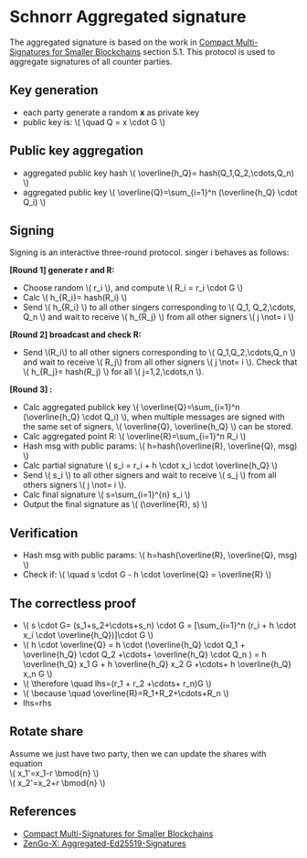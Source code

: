 # Schnorr Aggregated signature

The aggregated signature is based on the work in [Compact Multi-Signatures for Smaller Blockchains](https://eprint.iacr.org/2018/483.pdf) section 5.1. This protocol is used to aggregate signatures of all counter parties.

## Key generation

* each party generate a random **x** as private key
* public key is: \\( \quad Q = x \cdot G \\)

## Public key aggregation

* aggregated public key hash \\( \overline{h_Q}= hash(Q_1,Q_2,\cdots,Q_n) \\)
* aggregated public key \\( \overline{Q}=\sum_{i=1}^n (\overline{h_Q} \cdot Q_i) \\)

## Signing

Signing is an interactive three-round protocol. singer i behaves as follows:

**[Round 1] generate r and R:**

* Choose random \\( r_i \\), and compute \\( R_i = r_i \cdot G \\)
* Calc \\( h_{R_i}= hash(R_i) \\)
* Send \\( h_{R_i} \\) to all other singers corresponding to \\( Q_1, Q_2,\cdots, Q_n \\) and wait to receive \\( h_{R_j} \\) from all other signers \\( j \not= i \\)

**[Round 2] broadcast and check R:**

* Send \\(R_i\\) to all other signers corresponding to \\( Q_1,Q_2,\cdots,Q_n \\) and wait to receive \\( R_j\\) from all other signers \\( j \not= i \\). Check that \\( h_{R_j}= hash(R_j) \\) for all \\( j=1,2,\cdots,n \\).

**[Round 3] :**

* Calc aggregated publick key \\( \overline{Q}=\sum_{i=1}^n (\overline{h_Q} \cdot Q_i) \\), when multiple messages are signed with the same set of signers, \\( \overline{Q}, \overline{h_Q} \\) can be stored.
* Calc aggregated point R: \\( \overline{R}=\sum_{i=1}^n R_i \\)
* Hash msg with public params: \\( h=hash(\overline{R}, \overline{Q}, msg) \\)
* Calc partial signature \\( s_i = r_i + h \cdot x_i \cdot \overline{h_Q} \\)
* Send \\( s_i \\) to all other signers and wait to receive \\( s_j \\) from all others signers \\( j \not= i \\).
* Calc final signature \\( s=\sum_{i=1}^{n} s_i \\)
* Output the final signature as \\( (\overline{R}, s) \\)

## Verification

* Hash msg with public params: \\( h=hash(\overline{R}, \overline{Q}, msg) \\)
* Check if: \\( \quad s \cdot G - h \cdot \overline{Q} =  \overline{R} \\)

## The correctless proof

* \\( s \cdot G= (s_1+s_2+\cdots+s_n) \cdot G = [\sum_{i=1}^n (r_i + h \cdot x_i \cdot \overline{h_Q})]\cdot G \\)
* \\( h \cdot \overline{Q} = h \cdot (\overline{h_Q} \cdot Q_1 + \overline{h_Q} \cdot Q_2 +\cdots+ \overline{h_Q} \cdot Q_n ) = h \overline{h_Q} x_1 G + h \overline{h_Q} x_2 G +\cdots+ h \overline{h_Q} x_n G \\)
* \\( \therefore \quad lhs=(r_1 + r_2 +\cdots+ r_n)G \\)
* \\( \because \quad \overline{R}=R_1+R_2+\cdots+R_n \\)
* lhs=rhs

## Rotate share

Assume we just have two party, then we can update the shares with equation  \
 \\( x_1'=x_1-r \bmod{n} \\)  \
  \\( x_2'=x_2+r \bmod{n} \\)

## References

* [Compact Multi-Signatures for Smaller Blockchains](https://eprint.iacr.org/2018/483.pdf)
* [ZenGo-X: Aggregated-Ed25519-Signatures](https://github.com/ZenGo-X/multi-party-eddsa/wiki/Aggregated-Ed25519-Signatures)
